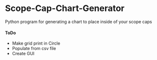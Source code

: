 # Scope-Cap-Chart-Generator
Python program for generating a chart to place inside of your scope caps

#### ToDo
 - Make grid print in Circle
 - Populate from csv file
 - Create GUI
